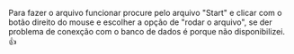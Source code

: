 Para fazer o arquivo funcionar procure pelo arquivo "Start" e clicar com o botão direito do mouse e escolher a opção de "rodar o arquivo", se der problema de conexção com o banco de dados é porque não disponibilizei. 👍
